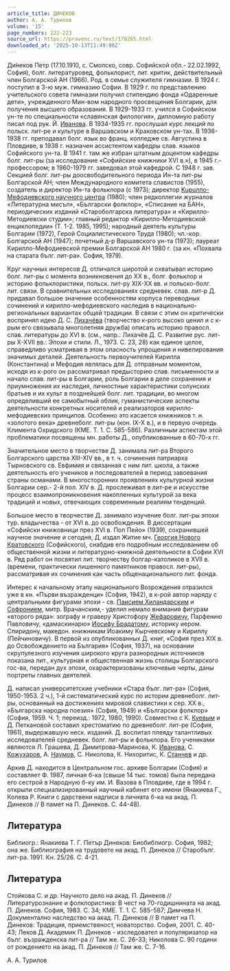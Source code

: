 ```yaml
---
article_title: ДИНЕКОВ
author: А. А. Турилов
volume: '15'
page_numbers: 222-223
source_url: https://pravenc.ru/text/178265.html
downloaded_at: '2025-10-13T11:49:06Z'
---
```


Ди́неков Петр (17.10.1910, с. Смолско, совр. Софийской обл.- 22.02.1992, София), болг. литературовед, фольклорист, лит. критик, действительный член Болгарской АН (1966). Род. в семье служителя гимназии. В 1924 г. поступил в 3-ю муж. гимназию Софии. В 1929 г. по представлению учительского совета гимназии получил стипендию фонда «Одаренные дети», учрежденного Мин-вом народного просвещения Болгарии, для получения высшего образования. В 1929-1933 гг. учился в Софийском ун-те по специальности «славянская филология», дипломную работу писал под рук. Й. [Иванова](https://pravenc.ru/text/Иванова.html). В 1934-1935 гг. прослушал курс лекций по польск. лит-ре и культуре в Варшавском и Краковском ун-тах. В 1936-1938 гг. преподавал болг. язык во франц. колледже св. Августина в Пловдиве, в 1938 г. назначен ассистентом кафедры слав. языков Софийского ун-та. В 1941 г. там же избран штатным доцентом кафедры болг. лит-ры (за исследование «Софийские книжники XVI в.»), в 1945 г.- профессором; в 1960-1979 гг. заведовал этой кафедрой. С 1948 г. зав. Секцией болг. лит-ры доосвободительного периода Ин-та лит-ры Болгарской АН; член Международного комитета славистов (1955), создатель и директор Ин-та фольклора (с 1973); директор [Kupuлло-Мефодиевского научного центра](<https://pravenc.ru/text/Kupuлло-Мефодиевского научного центра.html>) (1980); член редколлегии журналов «Литературна мисъл», «Български фолклор», «Списание на БАН», периодических изданий «Староболгарска литература» и «Кирилло-Методиевски студии»; главный редактор «Кирилло-Методиевской енциклопедии» (Т. 1-2. 1985, 1995); народный деятель культуры Болгарии (1972), Герой Социалистического Труда (1980); чл.-кор. Болгарской АН (1947); почетный д-р Варшавского ун-та (1973); лауреат Кирилло-Мефодиевской премии Болгарской АН 1980 г. (за кн. «Похвала на старата бълг. лит-ра». София, 1979).

Круг научных интересов Д. отличался широтой и охватывал историю болг. лит-ры с момента возникновения до XX в., болг. фольклор и историю фольклористики, польск. лит-ру XIX-XX вв. и польско-болг. лит. связи. В сравнительных исследованиях средневек. слав. лит-р Д. придавал большое значение особенностям корпуса переводных сочинений и кирилло-мефодиевского наследия в национально-региональных вариантах общей традиции. В связи с этим он критически воспринял идею Д. С. [Лихачёва](https://pravenc.ru/text/Лихачёв.html) (творчество к-рого высоко ценил и с к-рым его связывала многолетняя дружба) описать историю правосл. слав. литературы до XVI в. (см., напр.: Лихачёв Д. С. Развитие рус. лит-ры X-XVII вв.: Эпохи и стили. Л., 1973. С. 23, 28) как единое целое, справедливо усматривая в этом опасность упрощения и нивелирования значимых деталей. Деятельность первоучителей Кирилла (Константина) и Мефодия являлась для Д. отправным моментом, исходя из к-рого он рассматривал предысторию слав. письменности и начало слав. лит-ры в Болгарии, роль Болгарии в деле сохранения и приумножения их наследия, личностные характеристики солунских братьев и их культ в позднейшей болг. лит. традиции, во многом определивший ее самобытный облик, гуманистические аспекты деятельности конкретных носителей и реализаторов кирилло-мефодиевских принципов. Особенно это касается книжников т. н. «золотого века» древнеболг. лит-ры (кон. IX-X в.), и в первую очередь Климента Охридского (КМЕ. Т. 1. С. 585-586). Различным аспектам этой проблематики посвящены мн. работы Д., опубликованные в 60-70-х гг.

Значительное место в творчестве Д. занимала лит-ра Второго Болгарского царства XIII-XIV вв., в т. ч. сочинения патриарха Тырновского св. Евфимия и связанная с ним лит. школа, а также деятельность его учеников и последователей в период завоевания страны османами. В многосторонних проявлениях культурной жизни Болгарии сер.- 2-й пол. XIV в. Д. прослеживал в лит-ре и искусстве процесс взаимопроникновения накопленных культурой за века традиций и новых, отвечающих современным реалиям тенденций.

Большое место в творчестве Д. занимало изучение болг. лит-ры эпохи тур. владычества - от XVI в. до освобождения. В диссертации «Софийски книжовници през XVI в. Поп Пейо» (1939), сохранившей научное значение и сегодня, Д. издал Житие мч. [Георгия Нового Кратовского](<https://pravenc.ru/text/Георгия Нового Кратовского.html>) (Софийского), снабдив его подробным исследованием об общественной жизни и литературно-книжной деятельности в Софии XVI в. Ряд работ он посвятил лит. творчеству болгар-католиков в XVII в. (времени, практически лишенного памятников правосл. лит-ры), рассматривая их сочинения как часть общенационального лит. фонда.

Интерес к начальному этапу национального Возрождения отразился уже в кн. «Първи възражденци» (София, 1942), в к-рой автор наряду с центральными фигурами эпохи - св. [Паисием Хиландарским](<https://pravenc.ru/text/Паисием Хиландарским.html>) и [Софронием](https://pravenc.ru/text/Софронием.html), митр. Врачанским,- уделил немало внимания фигурам «второго ряда»: зографу и граверу Христофору [Жефаровичу](https://pravenc.ru/text/Жефаровичу.html), Парфению Павловичу, «дамаскинарю» [Иосифу Брадатому](<https://pravenc.ru/text/Иосифу Брадатому.html>), историку иером. Спиридону, македон. книжникам Иоакиму Кырчевскому и Кириллу (Пейчиновичу). В первой из опубликованных Д. книг, «София през XIX в. до Освобождението на България» (София, 1937), на основании скрупулезного изучения широкого круга разнородных источников показана лит., культурная и общественная жизнь столицы Болгарского гос-ва, передан дух эпохи, охарактеризованы ключевые черты, даны портреты главных деятелей.

Д. написал университетские учебники «Стара бълг. лит-ра» (София, 1950-1953. 2 ч.), 1-й систематический курс по истории древнеболг. лит-ры, основанный на достижениях мировой славистики к сер. XX в., «Българска народна поезия» (София, 1949) и «Български фолклор» (София, 1959. Ч. 1; переизд.: 1972, 1980, 1990). Совместно с К. [Куевым](https://pravenc.ru/text/Куев.html) и Д. Петкановой составил хрестоматию по древнеболг. лит-ре (София, 1961), выдержавшую неск. изданий. Д. воспитал плеяду талантливых исследователей средневек. болг. лит-ры и фольклора. Его учениками являются Л. Грашева, Д. Димитрова-Маринова, К. [Иванова](https://pravenc.ru/text/Иванова.html), С. [Кожухаров](https://pravenc.ru/text/Кожухаров.html), А. [Наумов](https://pravenc.ru/text/Наумов.html), С. Николова, К. Нихоритис, К. [Станчев](https://pravenc.ru/text/Станчев.html) и др.

Архив Д. находится в Центральном гос. архиве Болгарии (София) и составляет Ф. 1987, личная б-ка (свыше 14 тыс. томов) была передана его сестрой в Народную б-ку им. И. Вазова в Пловдиве, где в 1994 г. открыли специализированный научный кабинет его имени (Янакиева Г., Колева Р. Книги с дарствени надписи в личната б-ка на акад. П. Динеков // В памет на П. Динеков. С. 44-48).

## Литература

Библиогр.: Янакиева Т. Г. Петър Динеков: Биобиблиогр. София, 1982; она же. Библиография на трудовете на акад. П. Динеков // Старобълг. лит-ра. 1991. Кн. 25/26. С. 4-21.

## Литература

Стойкова С. и др. Научното дело на акад. П. Динеков // Литературознание и фолклористика: В чест на 70-годишнината на акад. П. Динеков. София, 1983. С. 34; КМЕ. Т. 1. С. 585-587; Димчева Н. Документално наследство на акад. П. Динеков // В памет на П. Динеков: Традиция, приемственост, новаторство. София, 2001. С. 40-43; Леков Д. Академик П. Динеков - изследовател и популяризатор на бълг. възражденска лит-ра // Там же. С. 26-33; Николова С. 90 години от рождението на акад. П. Динеков // Там же. С. 7-16.

А. А. Турилов
